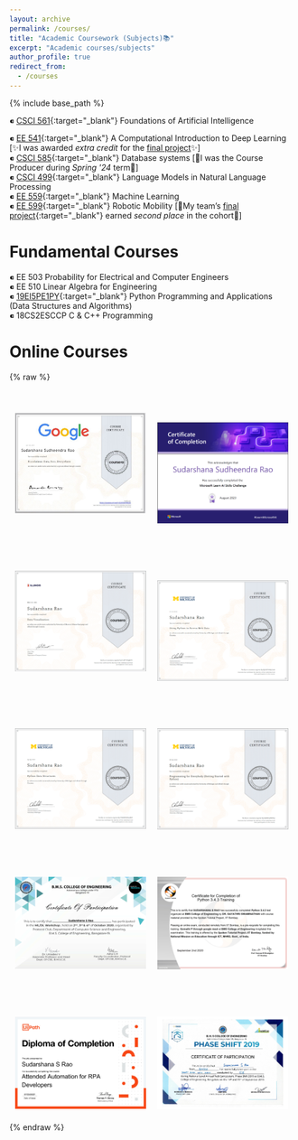 ```yaml
---
layout: archive
permalink: /courses/
title: "Academic Coursework (Subjects)📚"
excerpt: "Academic courses/subjects"
author_profile: true
redirect_from: 
  - /courses
---
```

{% include base_path %}
<!-- Graduate Coursework:  -->

⁌ [CSCI 561](https://github.com/SudarshanaSRao/CSCI561-AI_USC){:target="_blank"} Foundations of Artificial Intelligence<br>

⁌ [EE 541](https://github.com/SudarshanaSRao/EE541-Deep_Learning-USC){:target="_blank"}   A Computational Introduction to Deep Learning [✨I was awarded _extra credit_ for the [final project](https://sudarshanasrao.github.io/portfolio/portfolio-5/)✨]<br>
⁌ [CSCI 585](https://github.com/SudarshanaSRao/USC_CSCI-585_Database-Systems){:target="_blank"} Database systems [🚀I was the Course Producer during _Spring '24_ term🚀]<br>
⁌ [CSCI 499](https://github.com/SudarshanaSRao/CSCI-499_LMs-in-NLP_USC){:target="_blank"} Language Models in Natural Language Processing<br>
⁌ [EE 559](https://github.com/SudarshanaSRao/EE559-Machine_Learning-USC){:target="_blank"}   Machine Learning<br>
⁌ [EE 599](https://github.com/SudarshanaSRao/USC_EE-599_Robotics){:target="_blank"}   Robotic Mobility [🥈My team’s [final project](https://www.youtube.com/watch?v=7GFFjOJgJMA){:target="_blank"} earned _second place_ in the cohort🥈]<br>

Fundamental Courses
==================
⁌ EE 503  Probability for Electrical and Computer Engineers<br>
⁌ EE 510  Linear Algebra for Engineering<br>
⁌ [19EI5PE1PY](https://github.com/SudarshanaSRao/Python-and-its-applications-in-ML){:target="_blank"} Python Programming and Applications (Data Structures and Algorithms)<br>
⁌ 18CS2ESCCP C & C++ Programming

Online Courses
==================
{% raw %}
<style>
  @keyframes fadeIn {
    from {
      opacity: 0;
    }
    to {
      opacity: 1;
    }
  }
  .fade-in-text {
    opacity: 0; /* Start with opacity 0 */
    font-weight: normal;
    color: orange;
    transition: opacity 1.5s ease-out; /* Use transition for fade-in effect */
  }
  .fade-in-text.show {
    opacity: 1; /* Fade to opacity 1 when in view */
  }
  .course-container {
    display: flex;
    flex-wrap: wrap;
    gap: 20px; /* Adjust as needed for spacing between items */
    justify-content: center; /* Center align all items */
  }
  .course {
    flex: 0 1 calc(50% - 20px); /* Ensure two items per row with spacing */
    box-sizing: border-box; /* Include padding and border in the element's total width and height */
    margin-bottom: 20px; /* Adjust spacing between rows */
    text-align: center; /* Center align text */
    position: relative; /* Needed for overlay effect */
    overflow: hidden; /* Hide the overflow */
  }
  .course img {
    width: 100%; /* Ensure the image fits the container */
    height: auto; /* Maintain aspect ratio */
    transition: transform 0.5s ease-out; /* Smooth transition for zoom effect */
    cursor: zoom-in; /* Change cursor to magnifying glass */
  }
  .course:hover img {
    transform: scale(1.1); /* Slightly zoom in on hover */
  }
  .course .fade-in-text {
    margin-top: 10px; /* Space between text and image */
  }
</style>
<div class="course-container">
  <div class="course">
    <p class="text fade-in-text"><i>➤ Data Analytics</i></p>
    <img src="/images/Google Data Analytics.jpg">
  </div>
  <div class="course">
    <p class="text fade-in-text"><i>➤ Microsoft Azure Machine Learning</i></p>
    <img src="/images/gluck.png">
  </div>
  <div class="course">
    <p class="text fade-in-text"><i>➤ Data Visualization</i></p>
    <img src="/images/uiuc_cou.png">
  </div>
  <div class="course">
    <p class="text fade-in-text"><i>➤ Using Python to Access Web Data</i></p>
    <img src="/images/umich_2.png">
  </div>
  <div class="course">
    <p class="text fade-in-text"><i>➤ Python Data Structures</i></p>
    <img src="/images/umich_3.png">
  </div>
  <div class="course">
    <p class="text fade-in-text"><i>➤ Getting Started with Python</i></p>
    <img src="/images/umich_1.png">
  </div>
    <div class="course">
    <p class="text fade-in-text"><i>➤ ML/DL Workshop</i></p>
    <img src="/images/ML DL workshop.png">
  </div>
      <div class="course">
    <p class="text fade-in-text"><i>➤ IIT-Bombay Python</i></p>
    <img src="/images/IITB python course.jpg">
  </div>
        <div class="course">
    <p class="text fade-in-text"><i>➤ Robotic Process Automation</i></p>
    <img src="/images/LearningPath_Certificate_07232021141549826.jpg">
  </div>
          <div class="course">
    <p class="text fade-in-text"><i>➤ Smart Room with Alexa</i></p>
    <img src="/images/Smart room with alexa.jpg">
  </div>
</div>
<script>
  document.addEventListener("DOMContentLoaded", function() {
    const textElements = document.querySelectorAll('.fade-in-text');
    const observer = new IntersectionObserver(entries => {
      entries.forEach(entry => {
        if (entry.isIntersecting) {
          entry.target.classList.add('show');
        } else {
          entry.target.classList.remove('show');
        }
      });
    });
    textElements.forEach(element => {
      observer.observe(element);
    });
  });
</script>
{% endraw %}
